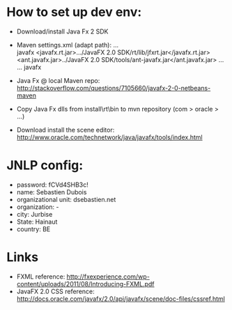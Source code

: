 # How to set up dev env:
* Download/install Java Fx 2 SDK
* Maven settings.xml (adapt path):
    ...	 
    <profile>
      <id>javafx</id>
      <properties>
        <javafx.rt.jar>.../JavaFX 2.0 SDK/rt/lib/jfxrt.jar</javafx.rt.jar>
        <ant.javafx.jar>../JavaFX 2.0 SDK/tools/ant-javafx.jar</ant.javafx.jar>
      </properties>
    </profile>
    ...
	<activeProfiles>
		...
		<activeProfile>javafx</activeProfile>
	</activeProfiles>

* Java Fx @ local Maven repo: http://stackoverflow.com/questions/7105660/javafx-2-0-netbeans-maven
* Copy Java Fx dlls from install\rt\bin to mvn repository (com > oracle > ...)
* Download install the scene editor: http://www.oracle.com/technetwork/java/javafx/tools/index.html

# JNLP config:
* password: fCVd4SHB3c!
* name: Sebastien Dubois
* organizational unit: dsebastien.net
* organization: -
* city: Jurbise
* State: Hainaut
* country: BE

# Links
* FXML reference: http://fxexperience.com/wp-content/uploads/2011/08/Introducing-FXML.pdf
* JavaFX 2.0 CSS reference: http://docs.oracle.com/javafx/2.0/api/javafx/scene/doc-files/cssref.html